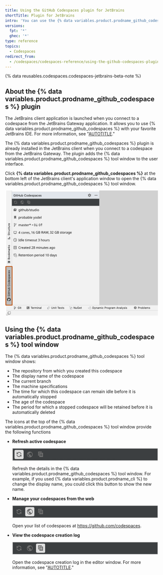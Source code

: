 ```yaml
---
title: Using the GitHub Codespaces plugin for JetBrains
shortTitle: Plugin for JetBrains
intro: 'You can use the {% data variables.product.prodname_github_codespaces %} plugin for the JetBrains client application to find out about your codespace or to stop your codespace when you''ve finished working.'
versions:
  fpt: '*'
  ghec: '*'
type: reference
topics:
  - Codespaces
redirect_from:
  - /codespaces/codespaces-reference/using-the-github-codespaces-plugin-for-jetbrains
---
```


{% data reusables.codespaces.codespaces-jetbrains-beta-note %}

## About the {% data variables.product.prodname_github_codespaces %} plugin

The JetBrains client application is launched when you connect to a codespace from the JetBrains Gateway application. It allows you to use {% data variables.product.prodname_github_codespaces %} with your favorite JetBrains IDE. For more information, see "[AUTOTITLE](/codespaces/developing-in-a-codespace/using-github-codespaces-in-your-jetbrains-ide)."

The {% data variables.product.prodname_github_codespaces %} plugin is already installed in the JetBrains client when you connect to a codespace from the JetBrains Gateway. The plugin adds the {% data variables.product.prodname_github_codespaces %} tool window to the user interface.

Click **{% data variables.product.prodname_github_codespaces %}** at the bottom left of the JetBrains client's application window to open the {% data variables.product.prodname_github_codespaces %} tool window.

![Screenshot of the {% data variables.product.prodname_github_codespaces %} tool window. The "{% data variables.product.prodname_github_codespaces %}" tool window selector is highlighted with an orange outline.](/assets/images/help/codespaces/jetbrains-codespaces-tool-window.png)

## Using the {% data variables.product.prodname_github_codespaces %} tool window

The {% data variables.product.prodname_github_codespaces %} tool window shows:
* The repository from which you created this codespace
* The display name of the codespace
* The current branch
* The machine specifications
* The time for which this codespace can remain idle before it is automatically stopped
* The age of the codespace
* The period for which a stopped codespace will be retained before it is automatically deleted

The icons at the top of the {% data variables.product.prodname_github_codespaces %} tool window provide the following functions

* **Refresh active codespace**

  ![Screenshot of the {% data variables.product.prodname_github_codespaces %} tool window. A refresh icon, which refreshes the active code space, is highlighted.](/assets/images/help/codespaces/jetbrains-plugin-icon-refresh.png)

  Refresh the details in the {% data variables.product.prodname_github_codespaces %} tool window. For example, if you used {% data variables.product.prodname_cli %} to change the display name, you could click this button to show the new name.

* **Manage your codespaces from the web**

  ![Screenshot of the {% data variables.product.prodname_github_codespaces %} tool window. A world icon, which manages {% data variables.product.prodname_github_codespaces %} from the web, is highlighted.](/assets/images/help/codespaces/jetbrains-plugin-icon-index.png)

  Open your list of codespaces at https://github.com/codespaces.

* **View the codespace creation log**

  ![Screenshot of the {% data variables.product.prodname_github_codespaces %} tool window. A document icon, which allows you to view a code space creation log, is highlighted.](/assets/images/help/codespaces/jetbrains-plugin-icon-log.png)

  Open the codespace creation log in the editor window. For more information, see "[AUTOTITLE](/codespaces/troubleshooting/github-codespaces-logs)."
